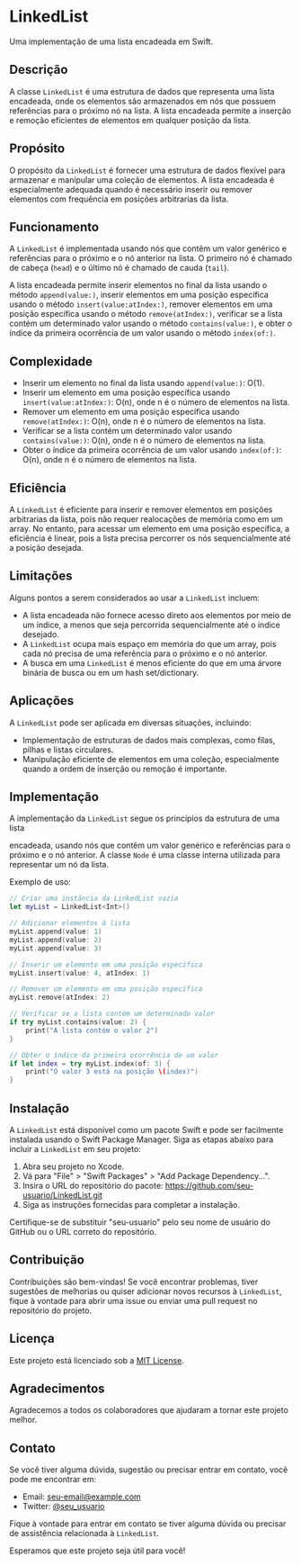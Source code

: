 # LinkedList

Uma implementação de uma lista encadeada em Swift.

## Descrição

A classe `LinkedList` é uma estrutura de dados que representa uma lista encadeada, onde os elementos são armazenados em nós que possuem referências para o próximo nó na lista. A lista encadeada permite a inserção e remoção eficientes de elementos em qualquer posição da lista.

## Propósito

O propósito da `LinkedList` é fornecer uma estrutura de dados flexível para armazenar e manipular uma coleção de elementos. A lista encadeada é especialmente adequada quando é necessário inserir ou remover elementos com frequência em posições arbitrarias da lista.

## Funcionamento

A `LinkedList` é implementada usando nós que contêm um valor genérico e referências para o próximo e o nó anterior na lista. O primeiro nó é chamado de cabeça (`head`) e o último nó é chamado de cauda (`tail`).

A lista encadeada permite inserir elementos no final da lista usando o método `append(value:)`, inserir elementos em uma posição específica usando o método `insert(value:atIndex:)`, remover elementos em uma posição específica usando o método `remove(atIndex:)`, verificar se a lista contém um determinado valor usando o método `contains(value:)`, e obter o índice da primeira ocorrência de um valor usando o método `index(of:)`.

## Complexidade

- Inserir um elemento no final da lista usando `append(value:)`: O(1).
- Inserir um elemento em uma posição específica usando `insert(value:atIndex:)`: O(n), onde n é o número de elementos na lista.
- Remover um elemento em uma posição específica usando `remove(atIndex:)`: O(n), onde n é o número de elementos na lista.
- Verificar se a lista contém um determinado valor usando `contains(value:)`: O(n), onde n é o número de elementos na lista.
- Obter o índice da primeira ocorrência de um valor usando `index(of:)`: O(n), onde n é o número de elementos na lista.

## Eficiência

A `LinkedList` é eficiente para inserir e remover elementos em posições arbitrarias da lista, pois não requer realocações de memória como em um array. No entanto, para acessar um elemento em uma posição específica, a eficiência é linear, pois a lista precisa percorrer os nós sequencialmente até a posição desejada.

## Limitações

Alguns pontos a serem considerados ao usar a `LinkedList` incluem:

- A lista encadeada não fornece acesso direto aos elementos por meio de um índice, a menos que seja percorrida sequencialmente até o índice desejado.
- A `LinkedList` ocupa mais espaço em memória do que um array, pois cada nó precisa de uma referência para o próximo e o nó anterior.
- A busca em uma `LinkedList` é menos eficiente do que em uma árvore binária de busca ou em um hash set/dictionary.

## Aplicações

A `LinkedList` pode ser aplicada em diversas situações, incluindo:

- Implementação de estruturas de dados mais complexas, como filas, pilhas e listas circulares.
- Manipulação eficiente de elementos em uma coleção, especialmente quando a ordem de inserção ou remoção é importante.

## Implementação

A implementação da `LinkedList` segue os princípios da estrutura de uma lista

 encadeada, usando nós que contêm um valor genérico e referências para o próximo e o nó anterior. A classe `Node` é uma classe interna utilizada para representar um nó da lista.

Exemplo de uso:

```swift
// Criar uma instância da LinkedList vazia
let myList = LinkedList<Int>()

// Adicionar elementos à lista
myList.append(value: 1)
myList.append(value: 2)
myList.append(value: 3)

// Inserir um elemento em uma posição específica
myList.insert(value: 4, atIndex: 1)

// Remover um elemento em uma posição específica
myList.remove(atIndex: 2)

// Verificar se a lista contém um determinado valor
if try myList.contains(value: 2) {
    print("A lista contém o valor 2")
}

// Obter o índice da primeira ocorrência de um valor
if let index = try myList.index(of: 3) {
    print("O valor 3 está na posição \(index)")
}
```

## Instalação

A `LinkedList` está disponível como um pacote Swift e pode ser facilmente instalada usando o Swift Package Manager. Siga as etapas abaixo para incluir a `LinkedList` em seu projeto:

1. Abra seu projeto no Xcode.
2. Vá para "File" > "Swift Packages" > "Add Package Dependency...".
3. Insira o URL do repositório do pacote: https://github.com/seu-usuario/LinkedList.git
4. Siga as instruções fornecidas para completar a instalação.

Certifique-se de substituir "seu-usuario" pelo seu nome de usuário do GitHub ou o URL correto do repositório.

## Contribuição

Contribuições são bem-vindas! Se você encontrar problemas, tiver sugestões de melhorias ou quiser adicionar novos recursos à `LinkedList`, fique à vontade para abrir uma issue ou enviar uma pull request no repositório do projeto.

## Licença

Este projeto está licenciado sob a [MIT License](LICENSE).

## Agradecimentos

Agradecemos a todos os colaboradores que ajudaram a tornar este projeto melhor.

## Contato

Se você tiver alguma dúvida, sugestão ou precisar entrar em contato, você pode me encontrar em:

- Email: seu-email@example.com
- Twitter: [@seu_usuario](https://twitter.com/seu_usuario)

Fique à vontade para entrar em contato se tiver alguma dúvida ou precisar de assistência relacionada à `LinkedList`.

Esperamos que este projeto seja útil para você!
